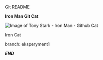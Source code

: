 Git README

**Iron Man Git Cat**

![Image of Tony Stark - Iron Man - Github Cat](https://lh3.googleusercontent.com/proxy/-XDaKST5zsFY0hM9iG8WTaJQZDXoMpEMyzCdRQQCBoP6dplzdtbwhaVw79XQojlgpr86x6SgdppAVDsmEpl-HhUQfNWEB6WDccmox2Sc0Js0)

Iron Cat

branch: eksperyment1

***END***